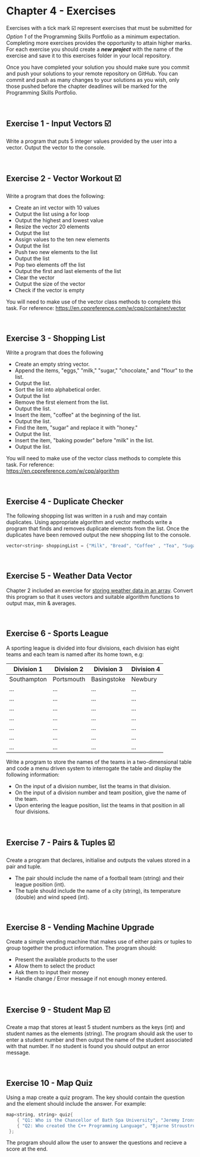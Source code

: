# Chapter 4 - Exercises

Exercises with a tick mark :ballot_box_with_check: represent exercises that must be submitted for *Option 1* of the Programming Skills Portfolio as a minimum expectation. Completing more exercises provides the opportunity to attain higher marks. For each exercise you should create a _**new project**_ with the name of the exercise and save it to this exercises folder in your local repository.

Once you have completed your solution you should make sure you commit and push your solutions to your remote repository on GitHub. You can commit and push as many changes to your solutions as you wish, only those pushed before the chapter deadlines will be marked for the Programming Skills Portfolio.

&nbsp;
&nbsp;

## Exercise 1 - Input Vectors :ballot_box_with_check:

Write a program that puts 5 integer values provided by the user into a vector. Output the vector to the console.

&nbsp;
&nbsp;

## Exercise 2 - Vector Workout :ballot_box_with_check:

Write a program that does the following:

* Create an int vector with 10 values
* Output the list using a for loop
* Output the highest and lowest value
* Resize the vector 20 elements
* Output the list
* Assign values to the ten new elements
* Output the list
* Push two new elements to the list
* Output the list
* Pop two elements off the list
* Output the first and last elements of the list
* Clear the vector
* Output the size of the vector
* Check if the vector is empty

You will need to make use of the vector class methods to complete this task. For reference:
https://en.cppreference.com/w/cpp/container/vector

&nbsp;
&nbsp;

## Exercise 3 - Shopping List

Write a program that does the following

* Create an empty string vector.
* Append the items, "eggs," "milk," "sugar," "chocolate," and "flour" to the list.
* Output the list.
* Sort the list into alphabetical order.
* Output the list
* Remove the first element from the list.
* Output the list.
* Insert the item, "coffee" at the beginning of the list.
* Output the list.
* Find the item, "sugar" and replace it with "honey."
* Output the list.
* Insert the item, "baking powder" before "milk" in the list.
* Output the list.

You will need to make use of the vector class methods to complete this task. For reference:  
https://en.cppreference.com/w/cpp/algorithm

&nbsp;
&nbsp;

## Exercise 4 - Duplicate Checker

The following shopping list was written in a rush and may contain duplicates. Using appropriate algorithm and vector methods write a program that finds and removes duplicate elements from the list. Once the duplicates have been removed output the new shopping list to the console.

```C++
vector<string> shoppingList = {"Milk", "Bread", "Coffee" , "Tea", "Sugar", "Bananas", "Apples", "Milk", "Coffee"};
```

&nbsp;
&nbsp;

## Exercise 5 - Weather Data Vector

Chapter 2 included an exercise for [storing weather data in an array](../../Chapter-2-Advancing-Arrays/Exercises#exercise-10---weather-data). Convert this program so that it uses vectors and suitable algorithm functions to output max, min & averages.

&nbsp;
&nbsp;

## Exercise 6 - Sports League

A sporting league is divided into four divisions, each division has eight teams and each team is named after its home town, e.g:

| Division 1    | Division 2    | Division 3   | Division 4   |
|---------------|---------------|--------------|--------------|
| Southampton   | Portsmouth    | Basingstoke  | Newbury      |
| ...           | ...           | ...          | ...          |
| ...           | ...           | ...          | ...          |
| ...           | ...           | ...          | ...          |
| ...           | ...           | ...          | ...          |
| ...           | ...           | ...          | ...          |
| ...           | ...           | ...          | ...          |
| ...           | ...           | ...          | ...          |

Write a program to store the names of the teams in a two-dimensional table and code a menu driven system to interrogate the table and display the following information:

* On the input of a division number, list the teams in that division.
* On the input of a division number and team position, give the name of the team.
* Upon entering the league position, list the teams in that position in all four divisions.

&nbsp;
&nbsp;

## Exercise 7 - Pairs & Tuples :ballot_box_with_check:

Create a program that declares, initialise and outputs the values stored in a pair and tuple.

* The pair should include the name of a football team (string) and their league position (int).
* The tuple should include the name of a city (string), its temperature (double) and wind speed (int).

&nbsp;
&nbsp;

## Exercise 8 - Vending Machine Upgrade

Create a simple vending machine that makes use of either pairs or tuples to group together the product information. The program should:

* Present the available products to the user
* Allow them to select the product
* Ask them to input their money
* Handle change / Error message if not enough money entered.

&nbsp;
&nbsp;

## Exercise 9 - Student Map :ballot_box_with_check:

Create a map that stores at least 5 student numbers as the keys (int) and student names as the elements (string). The program should ask the user to enter a student number and then output the name of the student associated with that number. If no student is found you should output an error message.

&nbsp;
&nbsp;

## Exercise 10 - Map Quiz

Using a map create a quiz program. The key should contain the question and the element should include the answer. For example:

```C++
map<string, string> quiz{
    { "Q1: Who is the Chancellor of Bath Spa University", "Jeremy Irons"},
    { "Q2: Who created the C++ Programming Language", "Bjarne Stroustrup"},
 };
```

The program should allow the user to answer the questions and recieve a score at the end.
